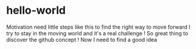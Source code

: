 # hello-world
Motivation need little steps like this to find the right way to move forward
I try to stay in the moving world and it's a real challenge ! 
So great thing to discover the github concept !
Now I need to find a good idea 
